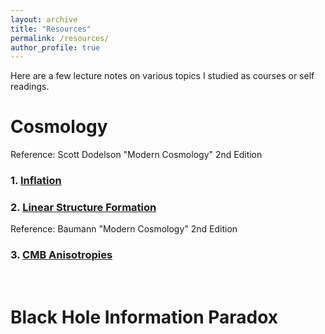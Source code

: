 ```yaml
---
layout: archive
title: "Resources"
permalink: /resources/
author_profile: true
---
```


<!--{% include base_path %}

{% for post in site.teaching reversed %}
  {% include archive-single.html %}
{% endfor %}-->

Here are a few lecture notes on various topics I studied as courses or self readings.
# Cosmology
Reference: Scott Dodelson "Modern Cosmology" 2nd Edition

### 1. [Inflation](https://prakharbansal16.github.io/Resources/Dodelson_Ch7.pdf)



### 2. [Linear Structure Formation](https://prakharbansal16.github.io/Resources/Ch8_Dodelson.pdf)


Reference: Baumann "Modern Cosmology" 2nd Edition
### 3. [CMB Anisotropies]() 

<br/>


# Black Hole Information Paradox

